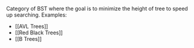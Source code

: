 Category of BST where the goal is to minimize the height of tree to speed up searching.
Examples:
- [[AVL Trees]]
- [[Red Black Trees]]
- [[B Trees]]